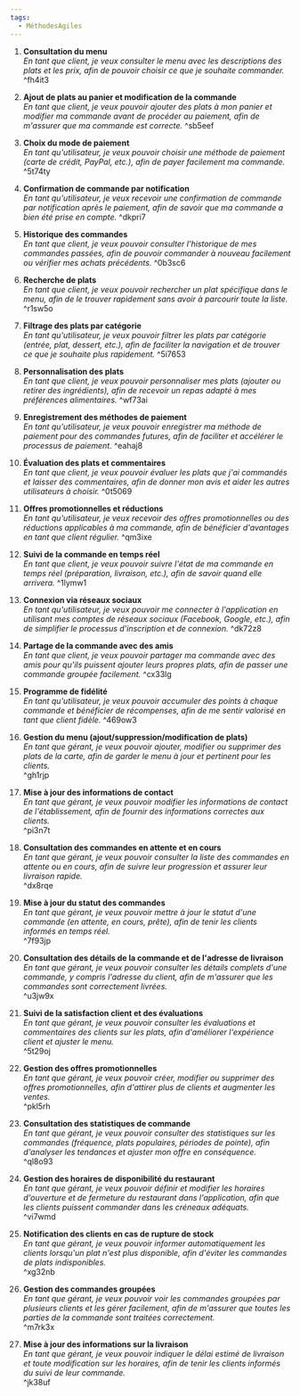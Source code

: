 ```yaml
---
tags:
  - MéthodesAgiles
---
```


1. **Consultation du menu**  
    _En tant que client, je veux consulter le menu avec les descriptions des plats et les prix, afin de pouvoir choisir ce que je souhaite commander._
     ^fh4it3
2. **Ajout de plats au panier et modification de la commande**  
    _En tant que client, je veux pouvoir ajouter des plats à mon panier et modifier ma commande avant de procéder au paiement, afin de m'assurer que ma commande est correcte._
     ^sb5eef
3. **Choix du mode de paiement**  
    _En tant qu'utilisateur, je veux pouvoir choisir une méthode de paiement (carte de crédit, PayPal, etc.), afin de payer facilement ma commande._
     ^5t74ty
4. **Confirmation de commande par notification**  
    _En tant qu'utilisateur, je veux recevoir une confirmation de commande par notification après le paiement, afin de savoir que ma commande a bien été prise en compte._
     ^dkpri7
5. **Historique des commandes**  
    _En tant que client, je veux pouvoir consulter l'historique de mes commandes passées, afin de pouvoir commander à nouveau facilement ou vérifier mes achats précédents._
     ^0b3sc6
6. **Recherche de plats**  
    _En tant que client, je veux pouvoir rechercher un plat spécifique dans le menu, afin de le trouver rapidement sans avoir à parcourir toute la liste._
     ^r1sw5o
7. **Filtrage des plats par catégorie**  
    _En tant qu'utilisateur, je veux pouvoir filtrer les plats par catégorie (entrée, plat, dessert, etc.), afin de faciliter la navigation et de trouver ce que je souhaite plus rapidement._
     ^5i7653
8. **Personnalisation des plats**  
    _En tant que client, je veux pouvoir personnaliser mes plats (ajouter ou retirer des ingrédients), afin de recevoir un repas adapté à mes préférences alimentaires._
     ^wf73ai
9. **Enregistrement des méthodes de paiement**  
    _En tant qu'utilisateur, je veux pouvoir enregistrer ma méthode de paiement pour des commandes futures, afin de faciliter et accélérer le processus de paiement._
     ^eahaj8
10. **Évaluation des plats et commentaires**  
    _En tant que client, je veux pouvoir évaluer les plats que j'ai commandés et laisser des commentaires, afin de donner mon avis et aider les autres utilisateurs à choisir._
     ^0t5069
11. **Offres promotionnelles et réductions**  
    _En tant qu'utilisateur, je veux recevoir des offres promotionnelles ou des réductions applicables à ma commande, afin de bénéficier d'avantages en tant que client régulier._
     ^qm3ixe
12. **Suivi de la commande en temps réel**  
    _En tant que client, je veux pouvoir suivre l'état de ma commande en temps réel (préparation, livraison, etc.), afin de savoir quand elle arrivera._
     ^1lymw1
13. **Connexion via réseaux sociaux**  
    _En tant qu'utilisateur, je veux pouvoir me connecter à l'application en utilisant mes comptes de réseaux sociaux (Facebook, Google, etc.), afin de simplifier le processus d'inscription et de connexion._
     ^dk72z8
14. **Partage de la commande avec des amis**  
    _En tant que client, je veux pouvoir partager ma commande avec des amis pour qu'ils puissent ajouter leurs propres plats, afin de passer une commande groupée facilement._
     ^cx33lg
15. **Programme de fidélité**  
    _En tant qu'utilisateur, je veux pouvoir accumuler des points à chaque commande et bénéficier de récompenses, afin de me sentir valorisé en tant que client fidèle._ 
	^469ow3
18. **Gestion du menu (ajout/suppression/modification de plats)**  
    _En tant que gérant, je veux pouvoir ajouter, modifier ou supprimer des plats de la carte, afin de garder le menu à jour et pertinent pour les clients._  
    ^gh1rjp
    
17. **Mise à jour des informations de contact**  
    _En tant que gérant, je veux pouvoir modifier les informations de contact de l'établissement, afin de fournir des informations correctes aux clients._  
    ^pi3n7t
    
19. **Consultation des commandes en attente et en cours**  
    _En tant que gérant, je veux pouvoir consulter la liste des commandes en attente ou en cours, afin de suivre leur progression et assurer leur livraison rapide._  
    ^dx8rqe
    
20. **Mise à jour du statut des commandes**  
    _En tant que gérant, je veux pouvoir mettre à jour le statut d'une commande (en attente, en cours, prête), afin de tenir les clients informés en temps réel._  
    ^7f93jp
    
21. **Consultation des détails de la commande et de l'adresse de livraison**  
    _En tant que gérant, je veux pouvoir consulter les détails complets d'une commande, y compris l'adresse du client, afin de m'assurer que les commandes sont correctement livrées._  
    ^u3jw9x
    
22. **Suivi de la satisfaction client et des évaluations**  
    _En tant que gérant, je veux pouvoir consulter les évaluations et commentaires des clients sur les plats, afin d'améliorer l'expérience client et ajuster le menu._  
    ^5t29oj
    
23. **Gestion des offres promotionnelles**  
    _En tant que gérant, je veux pouvoir créer, modifier ou supprimer des offres promotionnelles, afin d'attirer plus de clients et augmenter les ventes._  
    ^pkl5rh
    
24. **Consultation des statistiques de commande**  
    _En tant que gérant, je veux pouvoir consulter des statistiques sur les commandes (fréquence, plats populaires, périodes de pointe), afin d'analyser les tendances et ajuster mon offre en conséquence._  
    ^ql8o93
    
25. **Gestion des horaires de disponibilité du restaurant**  
    _En tant que gérant, je veux pouvoir définir et modifier les horaires d'ouverture et de fermeture du restaurant dans l'application, afin que les clients puissent commander dans les créneaux adéquats._  
    ^vi7wmd
    
26. **Notification des clients en cas de rupture de stock**  
    _En tant que gérant, je veux pouvoir informer automatiquement les clients lorsqu'un plat n'est plus disponible, afin d'éviter les commandes de plats indisponibles._  
    ^xg32nb
    
27. **Gestion des commandes groupées**  
    _En tant que gérant, je veux pouvoir voir les commandes groupées par plusieurs clients et les gérer facilement, afin de m'assurer que toutes les parties de la commande sont traitées correctement._  
    ^m7rk3x
    
28. **Mise à jour des informations sur la livraison**  
    _En tant que gérant, je veux pouvoir indiquer le délai estimé de livraison et toute modification sur les horaires, afin de tenir les clients informés du suivi de leur commande._  
    ^jk38uf